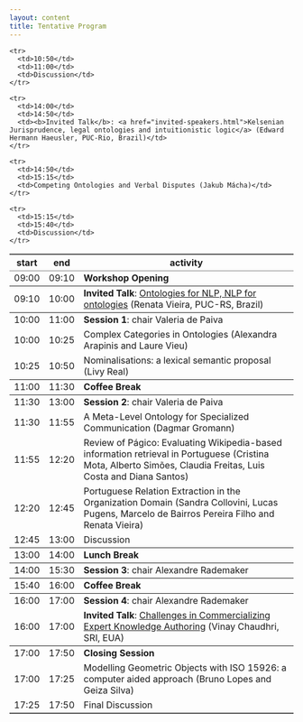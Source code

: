 ```yaml
---
layout: content
title: Tentative Program
---
```


<table border="2" cellspacing="0" cellpadding="6" rules="groups" class="content" frame="hsides">
  <thead>
    <tr>
      <th scope="col">start</th>
      <th scope="col">end</th>
      <th scope="col">activity</th>
    </tr>
  </thead>
  <tbody>
    <tr>
      <td>09:00</td>
      <td>09:10</td>
      <td><b>Workshop Opening</b></td>
    </tr>
  </tbody>
  <tbody>
    <tr>
      <td>09:10</td>
      <td>10:00</td>
      <td><b>Invited Talk</b>: <a href="invited-speakers.html">Ontologies for NLP, NLP for ontologies</a> (Renata Vieira, PUC-RS, Brazil)</td>
    </tr>
  </tbody>
  <tbody>
    <tr>
      <td>10:00</td>
      <td>11:00</td>
      <td><b>Session 1</b>: chair Valeria de Paiva</td>
    </tr>
    <tr>
      <td>10:00</td>
      <td>10:25</td>
      <td>Complex Categories in Ontologies (Alexandra Arapinis and Laure Vieu)</td>
    </tr>
    <tr>
      <td>10:25</td>
      <td>10:50</td>
      <td>Nominalisations: a lexical semantic proposal (Livy Real)</td>
    </tr>
    
    <tr>
      <td>10:50</td>
      <td>11:00</td>
      <td>Discussion</td>
    </tr>
  </tbody>
  <tbody>
    <tr>
      <td>11:00</td>
      <td>11:30</td>
      <td><b>Coffee Break</b></td>
    </tr>
  </tbody>
  <tbody>
    <tr>
      <td>11:30</td>
      <td>13:00</td>
      <td><b>Session 2</b>: chair Valeria de Paiva</td>
    </tr>
    <tr>
      <td>11:30</td>
      <td>11:55</td>
      <td>A Meta-Level Ontology for Specialized Communication (Dagmar Gromann)</td>
    </tr>
    <tr>
      <td>11:55</td>
      <td>12:20</td>
      <td>Review of Págico: Evaluating Wikipedia-based information retrieval in Portuguese (Cristina Mota, Alberto Simões, Claudia Freitas, Luis Costa and Diana Santos)</td>
    </tr>
    <tr>
      <td>12:20</td>
      <td>12:45</td>
      <td>Portuguese Relation Extraction in the Organization Domain (Sandra Collovini, Lucas Pugens, Marcelo de Bairros Pereira Filho and Renata Vieira)</td>
    </tr>
    <tr>
      <td>12:45</td>
      <td>13:00</td>
      <td>Discussion</td>
    </tr>
  </tbody>
  <tbody>
    <tr>
      <td>13:00</td>
      <td>14:00</td>
      <td><b>Lunch Break</b></td>
    </tr>
  </tbody>
  <tbody>
    <tr>
      <td>14:00</td>
      <td>15:30</td>
      <td><b>Session 3</b>: chair Alexandre Rademaker</td>
    </tr>
    
    <tr>
      <td>14:00</td>
      <td>14:50</td>
      <td><b>Invited Talk</b>: <a href="invited-speakers.html">Kelsenian Jurisprudence, legal ontologies and intuitionistic logic</a> (Edward Hermann Haeusler, PUC-Rio, Brazil)</td>
    </tr>
    
    <tr>
      <td>14:50</td>
      <td>15:15</td>
      <td>Competing Ontologies and Verbal Disputes (Jakub Mácha)</td>
    </tr>
    
    <tr>
      <td>15:15</td>
      <td>15:40</td>
      <td>Discussion</td>
    </tr>
  </tbody>
  <tbody>
    <tr>
      <td>15:40</td>
      <td>16:00</td>
      <td><b>Coffee Break</b></td>
    </tr>
  </tbody>
  <tbody>
    <tr>
      <td>16:00</td>
      <td>17:00</td>
      <td><b>Session 4</b>: chair Alexandre Rademaker</td>
    </tr>
    <tr>
      <td>16:00</td>
      <td>17:00</td>
      <td><b>Invited Talk</b>: <a href="invited-speakers.html">Challenges in Commercializing Expert Knowledge Authoring</a> (Vinay Chaudhri, SRI, EUA)</td>
    </tr>
  </tbody>
  <tbody>
    <tr>
      <td>17:00</td>
      <td>17:50</td>
      <td><b>Closing Session</b></td>
    </tr>
    <tr>
      <td>17:00</td>
      <td>17:25</td>
      <td>Modelling Geometric Objects with ISO 15926: a computer aided approach (Bruno Lopes and Geiza Silva)</td>
    </tr>
    <tr>
      <td>17:25</td>
      <td>17:50</td>
      <td>Final Discussion</td>
    </tr>
  </tbody>
</table>

